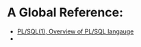 # A Global Reference:

* [PL/SQL(1), Overview of PL/SQL langauge](https://github.com/halladj/me/blob/main/zettelkasten/20231802180923.md#plsql1)
* 
